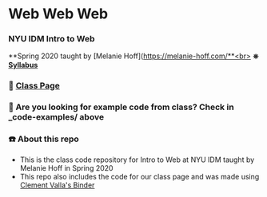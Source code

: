 # Web Web Web
### NYU IDM Intro to Web
**Spring 2020 taught by [Melanie Hoff](https://melanie-hoff.com/**<br>
**⎈ [Syllabus](https://melaniehoff.github.io/web-nyu-idm/syllabus.html)**

### 🔮 [Class Page](https://melanie-hoff.com/web)

### 👾 Are you looking for example code from class? Check in \_code-examples/ above

### ☎️ About this repo

- This is the class code repository for Intro to Web at NYU IDM taught by Melanie Hoff in Spring 2020
- This repo also includes the code for our class page and was made using [Clement Valla's Binder](https://www.are.na/block/6076295)
